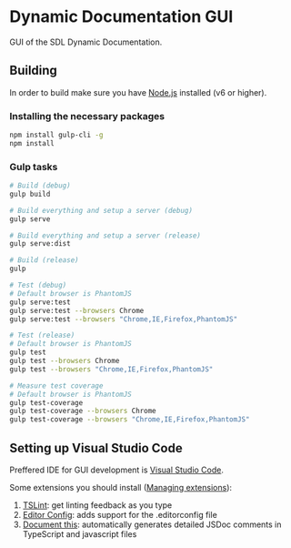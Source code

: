 # Dynamic Documentation GUI

GUI of the SDL Dynamic Documentation.

## Building

In order to build make sure you have [Node.js](https://nodejs.org/en/) installed (v6 or higher).

### Installing the necessary packages

```bash
npm install gulp-cli -g
npm install
```

### Gulp tasks

```bash
# Build (debug)
gulp build

# Build everything and setup a server (debug)
gulp serve

# Build everything and setup a server (release)
gulp serve:dist

# Build (release)
gulp

# Test (debug)
# Default browser is PhantomJS
gulp serve:test
gulp serve:test --browsers Chrome
gulp serve:test --browsers "Chrome,IE,Firefox,PhantomJS"

# Test (release)
# Default browser is PhantomJS
gulp test
gulp test --browsers Chrome
gulp test --browsers "Chrome,IE,Firefox,PhantomJS"

# Measure test coverage
# Default browser is PhantomJS
gulp test-coverage
gulp test-coverage --browsers Chrome
gulp test-coverage --browsers "Chrome,IE,Firefox,PhantomJS"
```

## Setting up Visual Studio Code

Preffered IDE for GUI development is [Visual Studio Code](https://code.visualstudio.com/).

Some extensions you should install ([Managing extensions](https://code.visualstudio.com/Docs/editor/extension-gallery)):

1. [TSLint](https://marketplace.visualstudio.com/items?itemName=eg2.tslint): get linting feedback as you type
2. [Editor Config](https://marketplace.visualstudio.com/items?itemName=EditorConfig.EditorConfig): adds support for the .editorconfig file
3. [Document this](https://marketplace.visualstudio.com/items?itemName=joelday.docthis): automatically generates detailed JSDoc comments in TypeScript and javascript files
